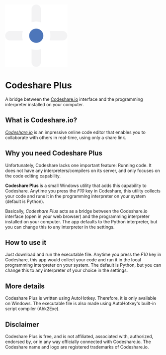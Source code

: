 <img src="https://raw.githubusercontent.com/SamanDaneshvar/Codeshare-Plus/main/src/Codeshare%20Plus.svg" width="200" />

# Codeshare Plus
A bridge between the [Codeshare.io](https://codeshare.io) interface and the programming interpreter installed on your computer.

## What is Codeshare.io?
[*Codeshare.io*](https://codeshare.io) is an impressive online code editor that enables you to collaborate with others in real-time, using only a share link.

## Why you need Codeshare Plus
Unfortunately, Codeshare lacks one important feature: Running code. It does not have any interpreters/compilers on its server, and only focuses on the code editing capability.

**Codeshare Plus** is a small Windows utility that adds this capability to Codeshare. Anytime you press the *F10* key in Codeshare, this utility collects your code and runs it in the programming interpreter on your system (default is Python).

Basically, *Codeshare Plus* acts as a bridge between the Codeshare.io interface (open in your web browser) and the programming interpreter installed on your computer. The app defaults to the Python interpreter, but you can change this to any interpreter in the settings.

## How to use it
Just download and run the executable file. Anytime you press the *F10* key in Codeshare, this app would collect your code and run it in the local programming interpreter on your system. The default is Python, but you can change this to any interpreter of your choice in the settings.

## More details
Codeshare Plus is written using AutoHotkey. Therefore, it is only available on Windows. The executable file is also made using AutoHotkey's built-in script compiler (Ahk2Exe).

## Disclaimer
Codeshare Plus is free, and is not affiliated, associated with, authorized, endorsed by, or in any way officially connected with Codeshare.io. The Codeshare name and logo are registered trademarks of Codeshare.io.
